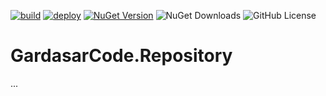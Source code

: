 [![build](https://github.com/gardasar-code/GardasarCode.Repository/actions/workflows/build.yml/badge.svg)](https://github.com/gardasar-code/GardasarCode.Repository/actions/workflows/build.yml) [![deploy](https://github.com/gardasar-code/GardasarCode.Repository/actions/workflows/deploy.yml/badge.svg)](https://github.com/gardasar-code/GardasarCode.Repository/actions/workflows/deploy.yml) [![NuGet Version](https://img.shields.io/nuget/v/GardasarCode.Repository.svg)](https://www.nuget.org/packages/GardasarCode.Repository/) ![NuGet Downloads](https://img.shields.io/nuget/dt/GardasarCode.Repository)
![GitHub License](https://img.shields.io/github/license/gardasar-code/GardasarCode.Repository)

# GardasarCode.Repository

...
